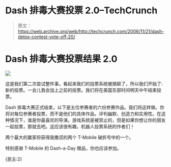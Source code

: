 # Dash 排毒大赛投票 2.0–TechCrunch

> 原文：<https://web.archive.org/web/http://techcrunch.com/2006/11/21/dash-detox-contest-vote-off-20/>

# Dash 排毒大赛投票结果 2.0

![](img/2c21afdfd7a6bcdce9d044acbc6e250f.png)

这是我们第二次尝试整件事。看起来我们的投票系统被搞砸了，所以我们开始了:新的投票。一会儿我会加上之前的投票。我们将在美国东部时间明天中午结束投票。

Dash 排毒大赛正式结束，以下是五位参赛者的六份参赛作品。我们将这样做。你将对每位参赛者投票，而不是他们的具体作品。评判幽默、创造力和实用性。在这种情况下，谁是你最喜欢的导演。游戏系统是被禁止的，但是如果你想让你的朋友一起投票，那就去吧。这应该很有趣，机器人投票系统的作者们！

两个最大的赢家将获得我撒谎的两个 T-Mobile 破折号中的一个。

特别感谢 T-Mobile 的 Dash-a-Day 赠品，你也应该参加。

{民主:2}
